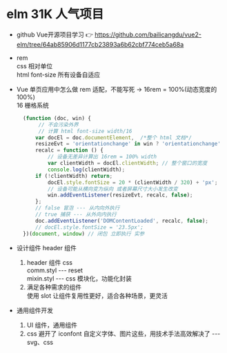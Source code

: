 # elm 31K 人气项目 
- github Vue开源项目学习 👉 https://github.com/bailicangdu/vue2-elm/tree/64ab85906d1177cb23893a6b62cbf774ceb5a68a

- rem  
  css 相对单位  
  html font-size 所有设备自适应  

- Vue 单页应用中怎么做 rem 适配，不能写死 -> 16rem = 100%(动态宽度的100%)  
  16 栅格系统  
  ```js
    (function (doc, win) {
         // 不会污染外界  
         // 计算 html font-size width/16
        var docEl = doc.documentElement,  /*整个 html 文档*/
        resizeEvt = 'orientationchange' in win ? 'orientationchange' : 'resize',
        recalc = function () {
            // 设备无差异计算出 16rem = 100% width 
            var clientWidth = docEl.clientWidth; // 整个窗口的宽度
            console.log(clientWidth);
        if (!clientWidth) return;
            docEl.style.fontSize = 20 * (clientWidth / 320) + 'px';
            // 设备可能从横向变为纵向 或者屏幕尺寸大小发生改变
            win.addEventListener(resizeEvt, recalc, false);
        };
        // false 冒泡 --- 从内向外执行
        // true 捕获 --- 从外向内执行
        doc.addEventListener('DOMContentLoaded', recalc, false);
        // docEl.style.fontSize = '23.5px';
    })(document, window) // 闭包 立即执行 实参
  ```

- 设计组件 header 组件  
  1. header 组件 css  
     comm.styl --- reset  
     mixin.styl --- css 模块化，功能化封装  
  2. 满足各种需求的组件  
     使用 slot 让组件复用性更好，适合各种场景，更灵活  

- 通用组件开发  
  1. UI 组件，通用组件  
  2. css 避开了 iconfont 自定义字体、图片这些，用技术手法高效解决了 --- svg、css  